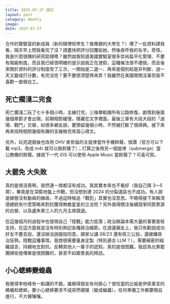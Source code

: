 ```yaml
---
title: 2025-07-27 週記
layout: post
category: Weekly
image:
date: 2025-07-27
---
```

合作的實驗室的新成員（新的碩博班學生？做專題的大學生？）傳了一批資料請我看，隔天早上問我看完了沒？請盡快把評分回覆給她，然後直呼我的名字。奇怪，我是什麼很賤的研究助理嗎？雖然說我知道美國實驗室很多崇尚扁平化管理、不要有階級制度。而且我已經很明確的提示說我正在渡假，這種催法很不禮貌。而且後來關於資料的評分制度改了三次，一開始是二選一、再來是個別給是非判斷、過一天又變成打分數，有完沒完？要不要想清楚再來弄？我雖然在美國閒閒沒事但我不喜歡一直做白工。

## 死亡擱淺二完食

死亡擱淺二玩了七十多個小時，主線打完，三條單軌跟所有公路修復。劇情到後面幾個章節才會出現，前期相對緩慢，隱藏在文字裡面。最後三章有大段大段的「過場、戰鬥」交替，如很多網友說，要預留幾個小時，不然被打斷了很掃興。接下來再來找時間把幾個有趣的支線做完來寫心得文。

另外，玩完遊戲後也改用 DHV 麥哲倫的主旋律當作手機鈴聲，很讚（官方可以下載 mp3，改成 m4r 就可以換鈴聲了）；打算之後用另一個旋律（submerge）當公務機的鈴聲。據說下一代 iOS 可以使用 Apple Music 當鈴聲了？可喜可賀。

## 大罷免 大失敗

真的是很沮喪啊，居然連一席都沒有成功。我其實本來也不看好（我自己猜 3～5 席），畢竟是在深藍地盤上作戰，但沒想到連 2024 的分裂選區也不成功。有人說是綠營沒有動員的緣故，不過這時候追「戰犯」其實也沒意思。不曉得接下來賴清德總統有什麼策略來對抗獲得無敵星星的立法院？另外值得關注後續競爭同質票源的白營、以及盧朱章三人的九月主席競選。

在這幾個月的過程中也發現自己「陸戰」能力低落；政治辯論本需大量的事實查核支持，在這方面我並沒有特別熟記各種政治細節。在週邊親友上，我只有勸說成功好友不要去投，還沒辦法說服投同意。跟家父講 08/23 還有核三公投，還被嫌政治狂熱。陸戰這種事情，我想很需要量身定製（特別適合 LLM？），需要綿密的組織語言，持續地去對抗、反轉其他人一輩子的認知，真的是很困難。我認為光靠罷團掃街發傳單是很困難的，甚至不如鄰里長的拜訪。

## 小心蟋蟀變蝗蟲

我覺得李柏峰有一點講的不錯，誰曉得朋友有何居心？很恰當的比喻是伊索寓言的螞蟻和蟋蟀。要小心蟋蟀要求不成突然硬搶（變成蝗蟲）。任何準備工作都要暗自進行，不大聲嚷嚷。